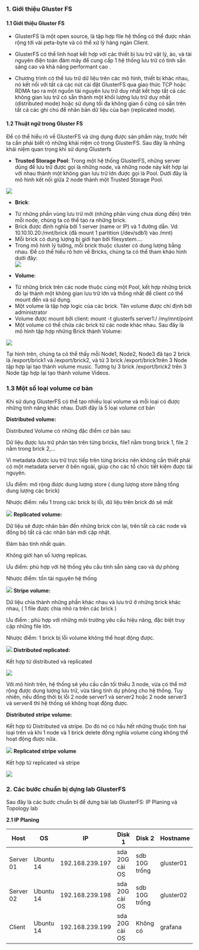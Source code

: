 <h3>1. Giới thiệu Gluster FS</h3>
<h4>1.1 Giới thiệu Gluster FS</h4>
<ul>
<li>
<p>GlusterFS là một open source, là tập hợp file hệ thống có thể được nhân rộng tới vài peta-byte và có thể xử lý hàng ngàn Client.</p>
</li>
<li>
<p>GlusterFS có thể linh hoạt kết hợp với các thiết bị lưu trữ vật lý, ảo, và tài nguyên điện toán đám mây để cung cấp 1 hệ thống lưu trữ có tính sẵn sàng cao và khả năng performant cao .</p>
</li>
<li>
<p>Chương trình có thể lưu trữ dữ liệu trên các mô hình, thiết bị khác nhau, nó kết nối với tất cả các nút cài đặt GlusterFS qua giao thức TCP hoặc RDMA tạo ra một nguồn tài nguyên lưu trữ duy nhất kết hợp tất cả các không gian lưu trữ có sẵn thành một khối lượng lưu trữ duy nhất (distributed mode) hoặc sử dụng tối đa không gian ổ cứng có sẵn trên tất cả các ghi chú để nhân bản dữ liệu của bạn (replicated mode).</p>
</li>
</ul>
<h4>1.2 Thuật ngữ trong Gluster FS</h4>
<p>Để có thể hiểu rõ về GlusterFS và ứng dụng được sản phẩm này, trước hết ta cần phải biết rõ những khái niệm có trong GlusterFS. Sau đây là những khái niệm quan trọng khi sử dụng Glusterfs</p>
<ul>
<li><b>Trusted Storage Pool</b>: Trong một hệ thống GlusterFS, những server dùng để lưu trữ được gọi là những node, và những node này kết hợp lại với nhau thành một không gian lưu trữ lớn được gọi là Pool. Dưới đây là mô hình kết nối giữa 2 node thành một Trusted Storage Pool.</li>
</ul>
<img src="https://github.com/anhict/images/blob/master/687474703a2f2f692e696d6775722e636f6d2f57757842536e5a2e706e67.png">
<ul>
<li><b>Brick</b>:</li>
</ul>
<ul>
<li>Từ những phần vùng lưu trữ mới (những phân vùng chưa dùng đến) trên mỗi node, chúng ta có thể tạo ra những brick.</li>
<li>Brick được định nghĩa bởi 1 server (name or IP) và 1 đường dẫn. Vd: 10.10.10.20:/mnt/brick (đã mount 1 partition (/dev/sdb1) vào /mnt)</li>
<li>Mỗi brick có dung lượng bị giới hạn bởi filesystem....</li>
<li>Trong mô hình lý tưởng, mỗi brick thuộc cluster có dung lượng bằng nhau. Để có thể hiểu rõ hơn về Bricks, chúng ta có thể tham khảo hình dưới đây:</li>
<img src="https://github.com/anhict/images/blob/master/687474703a2f2f692e696d6775722e636f6d2f7645766d304a372e706e67.png"> 
</ul>
<ul>
<li><b>Volume</b>:</li>
</ul>
<ul>
<li>Từ những brick trên các node thuộc cùng một Pool, kết hợp những brick đó lại thành một không gian lưu trữ lớn và thống nhất để client có thể mount đến và sử dụng.</li>
<li>Một volume là tập hợp logic của các brick. Tên volume được chỉ định bởi administrator</li>
<li>Volume được mount bởi client: mount -t glusterfs server1:/ /my/mnt/point </li>
<li>Một volume có thể chứa các brick từ các node khác nhau. Sau đây là mô hình tập hợp những Brick thành Volume:</li>
</ul>
<img src="https://github.com/anhict/images/blob/master/687474703a2f2f692e696d6775722e636f6d2f53676f6c5654712e706e67.png">
<p>Tại hình trên, chúng ta có thể thấy mỗi Node1, Node2, Node3 đã tạo 2 brick là /export/brick1 và /export/brick2, và từ 3 brick /export/brick1trên 3 Node tập hợp lại tạo thành volume music. Tương tự 3 brick /export/brick2 trên 3 Node tập hợp lại tạo thành volume Videos.</p>
<h3>1.3 Một số loại volume cơ bản</h3>
<p>Khi sử dụng GlusterFS có thể tạo nhiều loại volume và mỗi loại có được những tính năng khác nhau. Dưới đây là 5 loại volume cơ bản</p>
<strong>Distributed volume:</strong>
<p>Distributed Volume có những đặc điểm cơ bản sau:</p>
<p>Dữ liệu được lưu trữ phân tán trên từng bricks, file1 nằm trong brick 1, file 2 nằm trong brick 2,...</p>
<p>Vì metadata được lưu trữ trực tiếp trên từng bricks nên không cần thiết phải có một metadata server ở bên ngoài, giúp cho các tổ chức tiết kiệm được tài nguyên.</p>
<p>Ưu điểm: mở rộng được dung lượng store ( dung lượng store bằng tổng dung lượng các brick)</p>
<p>Nhược điểm: nếu 1 trong các brick bị lỗi, dữ liệu trên brick đó sẽ mất</p>
<img src="https://github.com/anhict/images/blob/master/687474703a2f2f692e696d6775722e636f6d2f5a41366438664f2e706e67.png">
<strong>Replicated volume:</strong>
<p>Dữ liệu sẽ được nhân bản đến những brick còn lại, trên tất cả các node và đồng bộ tất cả các nhân bản mới cập nhật.</p>
<p>Đảm bảo tính nhất quán.</p>
<p>Không giới hạn số lượng replicas.</p>
<p>Ưu điểm: phù hợp với hệ thống yêu cầu tính sẵn sàng cao và dự phòng</p>
<p>Nhược điểm: tốn tài nguyên hệ thống</p>
<img src="https://github.com/anhict/images/blob/master/687474703a2f2f692e696d6775722e636f6d2f48396d73424e482e706e67.png">
<strong>Stripe volume:</strong>
<p>Dữ liệu chia thành những phần khác nhau và lưu trữ ở những brick khác nhau, ( 1 file được chia nhỏ ra trên các brick )</p>
<p>Ưu điểm : phù hợp với những môi trường yêu cầu hiệu năng, đặc biệt truy cập những file lớn.</p>
<p>Nhược điểm: 1 brick bị lỗi volume không thể hoạt động được.</p>
<img src="https://github.com/anhict/images/blob/master/687474703a2f2f692e696d6775722e636f6d2f6e50496e59656e2e706e67.png">
<strong>Distributed replicated:</strong>
<p>Kết hợp từ distributed và replicated</p>
<img src="https://github.com/anhict/images/blob/master/687474703a2f2f692e696d6775722e636f6d2f62454f746753372e706e67.png">
<p>Với mô hình trên, hệ thống sẽ yêu cầu cần tối thiểu 3 node, vừa có thể mở rộng được dung lượng lưu trữ, vừa tăng tính dự phòng cho hệ thống. Tuy nhiên, nếu đồng thời bị lỗi 2 node server1 và server2 hoặc 2 node server3 và server4 thì hệ thống sẽ không hoạt động được.</p>
<strong>Distributed stripe volume:</strong>
<p>Kết hợp từ Distributed và stripe. Do đó nó có hầu hết những thuộc tính hai loại trên và khi 1 node và 1 brick delete đồng nghĩa volume cũng không thể hoạt động được nữa.</p>
<img src="https://github.com/anhict/images/blob/master/687474703a2f2f692e696d6775722e636f6d2f765236463761322e706e67.png">
<strong>Replicated stripe volume</strong>
<p>Kết hợp từ replicated và stripe</p>
<img src="https://github.com/anhict/images/blob/master/687474703a2f2f692e696d6775722e636f6d2f6e52696a754a792e706e67.png">
<h3>2. Các bước chuẩn bị dựng lab GlusterFS</h3>
<p>Sau đây là các bước chuẩn bị để dựng bài lab GlusterFS: IP Planing và Topology lab</p>
<strong>2.1 IP Planing</strong>
<table>
<thead>
<tr>
<th>Host</th>
<th>OS</th>
<th>IP</th>
<th>Disk 1</th>
<th>Disk 2</th>
<th>Hostname</th>
</tr>
</thead>
<tbody>
<tr>
<td>Server 01</td>
<td>Ubuntu 14</td>
<td>192.168.239.197</td>
<td>sda 20G cài OS</td>
<td>sdb 10G trống</td>
<td>gluster01</td>
</tr>
<tr>
<td>Server 02</td>
<td>Ubuntu 14</td>
<td>192.168.239.198</td>
<td>sda 20G cài OS</td>
<td>sdb 10G trống</td>
<td>gluster02</td>
</tr>
<tr>
<td>Client</td>
<td>Ubuntu 14</td>
<td>192.168.239.199</td>
<td>sda 20G cài OS</td>
<td>Không có</td>
<td>grafana</td>
</tr></tbody></table>

